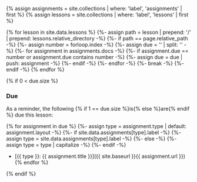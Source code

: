 {% assign assignments = site.collections
    | where: 'label', 'assignments' | first %}
{% assign lessons = site.collections
    | where: 'label', 'lessons' | first %}

{% for lesson in site.data.lessons %}
  {%- assign path = lesson | prepend: '/'
      | prepend: lessons.relative_directory -%}
  {%- if path == page.relative_path -%}
    {%- assign number = forloop.index -%}
    {%- assign due = '' | split: '' -%}
    {%- for assignment in assignments.docs -%}
      {%- if assignment.due == number or assignment.due contains number -%}
        {%- assign due = due | push: assignment -%}
      {%- endif -%}
    {%- endfor -%}
    {%- break -%}
  {%- endif -%}
{% endfor %}

{% if 0 < due.size %}

### Due

As a reminder, the following {% if 1 == due.size %}is{% else %}are{% endif %}
due this lesson:

{% for assignment in due %}
  {%- assign type = assignment.type | default: assignment.layout -%}
  {%- if site.data.assignments[type].label -%}
    {%- assign type = site.data.assignments[type].label -%}
  {%- else -%}
    {%- assign type = type | capitalize -%}
  {%- endif -%}
- [{{ type }}: {{ assignment.title }}]({{ site.baseurl }}{{ assignment.url }})
{% endfor %}

{% endif %}
